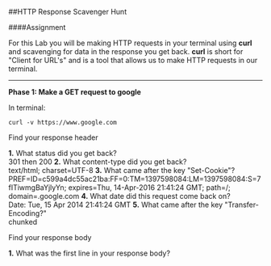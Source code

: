 ##HTTP Response Scavenger Hunt

####Assignment

For this Lab you will be making HTTP requests in your terminal using **curl** and scavenging for data in the response you get back. **curl** is short for "Client for URL's" and is a tool that allows us to make HTTP requests in our terminal.  

___________________________________________

**Phase 1: Make a GET request to google**

In terminal:

`curl -v https://www.google.com`

Find your response header

  **1.** What status did you get back?  
  301 then 200
  **2.** What content-type did you get back?  
  text/html; charset=UTF-8
  **3.** What came after the key "Set-Cookie"? 
  PREF=ID=c599a4dc55ac21ba:FF=0:TM=1397598084:LM=1397598084:S=7fITiwmgBaYjlyYn; expires=Thu, 14-Apr-2016 21:41:24 GMT; path=/; domain=.google.com
  **4.** What date did this request come back on?  
  Date: Tue, 15 Apr 2014 21:41:24 GMT
  **5.** What came after the key "Transfer-Encoding?"  
chunked

Find your response body

  **1.** What was the first line in your response body?  
<!doctype html><html itemscope="" itemtype="http://schema.org/WebPage" lang="en"><head><meta content="Search the world's information, including webpages, images, videos and more. Google has many special features to help you find exactly what you're looking for." name="description"><meta content="noodp" name="robots"><meta content="/images/google_favicon_128.png" itemprop="image"><title>Google</title><script>(function(){
_______________________________________________

**Phase 2: Make a GET request to the OMDBAPI**

In terminal:

`curl -v http://www.omdbapi.com`  

Find your response header

  **1.** What status did you get back?  
  200 OK
  **2.** What content-type did you get back?  
  text/html; charset=utf-8
  **3.** What was your content length?  
  11859
  **4.** What date did this request come back on?  
Date: Tue, 15 Apr 2014 21:50:12 GMT
Find your response body

  **1.** What was the first line in your response body?  
<!DOCTYPE html PUBLIC "-//W3C//DTD XHTML 1.0 Strict//EN"
___________________________________________________

**Phase 3: Make a GET request to the OMDBAPI with parameters**

In terminal:  

`curl -v http://www.omdbapi.com/?s=Titanic`

Find your response header

  **1.** What status did you get back?  
  200 ok
  **2.** What content-type did you get back?
  text/html; charset=utf-8
  **3.** What was your content length?  
792
Find your response body

  **1.** Look at the data that came back. What data structures do these look like?  
  hashes and arrays
  **2.** What year did Titanic II come out?  
2010
_______________________________________________________________________

**Phase 4: Make a GET request to the OMDBAPI with different parameters**

Now search for one of your favorite movies.

`curl -v http://www.omdbapi.com/?t=<insert your favorite movie here>`

*If the title of your favorite movie has spaces, replace these with %20*  
i.e. `curl -v http://www.omdbapi.com/?t=the%20matrix` 

Find the response header  

  **1.** What was the Cache-Control?  
  no-cache
  **2.** What value is after the key Expires?  
-1
Find the response body

  **1.** What year was your favorite movie released? 
  2010
  **2.** What was your favorite movie rated?  
pg-13

